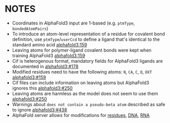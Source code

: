 # NOTES
- Coordinates in AlphaFold3 input are 1-based (e.g. `ptmType`, `bondedAtomPairs`)
- To introduce an atom-level representation of a residue for covalent bond definition, use `ptmType`/`userCcd` to define a ligand that's identical to the standard amino acid
[alphafold3:159](https://github.com/google-deepmind/alphafold3/issues/159#issuecomment-2525070335)
- Leaving atoms for polymer-ligand covalent bonds were kept when training AlphaFold3 
[alphafold3:159](https://github.com/google-deepmind/alphafold3/issues/159#issuecomment-2523711478)
- Cif is heterogenous format, mandatory fields for AlphaFold3 ligands are documented in
[alphafold3:#178](https://github.com/google-deepmind/alphafold3/issues/178#issuecomment-2521175288)
- Modified residues need to have the following atoms: `N`, `CA`, `C`, `O`, `OXT`
[alphafold3:#159](https://github.com/google-deepmind/alphafold3/issues/159#issuecomment-2561311898)
- Cif files can include information on leaving atoms but AlphaFold3 ignores this
[alphafold3:#250](https://github.com/google-deepmind/alphafold3/issues/159#issue-2712293489)
- Leaving atoms are harmless as the model does not seem to use them
[alphafold3:#250](https://github.com/google-deepmind/alphafold3/issues/250#issuecomment-2580322870)
- Warnings about `does not contain a pseudo-beta atom` described as safe to ignore
[alphafold3:#438](https://github.com/google-deepmind/alphafold3/issues/438#issuecomment-2955474005)
- AlphaFold server allows for modifications for
[residues](https://github.com/google-deepmind/alphafold/tree/main/server#protein-chains),
[DNA](https://github.com/google-deepmind/alphafold/tree/main/server#dna-chains),
[RNA](https://github.com/google-deepmind/alphafold/tree/main/server#rna-chains)

